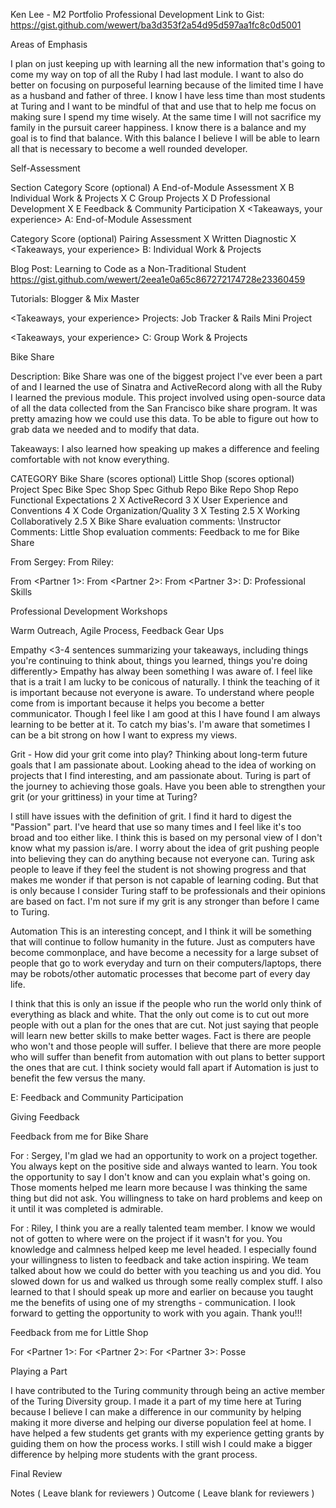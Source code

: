 Ken Lee - M2 Portfolio
Professional Development
Link to Gist: https://gist.github.com/wewert/ba3d353f2a54d95d597aa1fc8c0d5001

Areas of Emphasis

I plan on just keeping up with learning all the new information that's going to come my way on top of all the Ruby I had last module. I want to also do better on focusing on purposeful learning because of the limited time I have as a husband and father of three. I know I have less time than most students at Turing and I want to be mindful of that and use that to help me focus on making sure I spend my time wisely. At the same time I will not sacrifice my family in the pursuit career happiness. I know there is a balance and my goal is to find that balance. With this balance I believe I will be able to learn all that is necessary to become a well rounded developer.

Self-Assessment

Section	Category	Score (optional)
A	End-of-Module Assessment	X
B	Individual Work & Projects	X
C	Group Projects	X
D	Professional Development	X
E	Feedback & Community Participation	X
<Takeaways, your experience>
<Notes>
A: End-of-Module Assessment

Category	Score (optional)
Pairing Assessment	X
Written Diagnostic	X
<Takeaways, your experience>
<Notes>
B: Individual Work & Projects

Blog Post: Learning to Code as a Non-Traditional Student
https://gist.github.com/wewert/2eea1e0a65c867272174728e23360459

<Topic>
Tutorials: Blogger & Mix Master

<Takeaways, your experience>
Projects: Job Tracker & Rails Mini Project

<Takeaways, your experience>
C: Group Work & Projects

Bike Share

Description: Bike Share was one of the biggest project I've ever been a part of and I learned the use of Sinatra and ActiveRecord along with all the Ruby I learned the previous module. This project involved using open-source data of all the data collected from the San Francisco bike share program. It was pretty amazing how we could use this data. To be able to figure out how to grab data we needed and to modify that data.

Takeaways: I also learned how speaking up makes a difference and feeling comfortable with not know everything.

CATEGORY	Bike Share (scores optional)	Little Shop (scores optional)
Project Spec	Bike Spec	Shop Spec
Github Repo	Bike Repo	Shop Repo
Functional Expectations	2	X
ActiveRecord	3	X
User Experience and Conventions	4	X
Code Organization/Quality	3	X
Testing	2.5	X
Working Collaboratively	2.5	X
Bike Share evaluation comments: \Instructor Comments:
Little Shop evaluation comments: <Instructor Comments Here>
Feedback to me for Bike Share

From Sergey:
From Riley:

From <Partner 1>:
From <Partner 2>:
From <Partner 3>:
D: Professional Skills

<Intro>
Professional Development Workshops

Warm Outreach, Agile Process, Feedback
Gear Ups

Empathy <3-4 sentences summarizing your takeaways, including things you're continuing to think about, things you learned, things you're doing differently>
Empathy has alway been something I was aware of. I feel like that is a trait I am lucky to be conicous of naturally. I think the teaching of it is important because not everyone is aware. To understand where people come from is important because it helps you become a better communicator. Though I feel like I am good at this I have found I am always learning to be better at it. To catch my bias's. I'm aware that sometimes I can be a bit strong on how I want to express my views.

Grit - How did your grit come into play? Thinking about long-term future goals that I am passionate about. Looking ahead to the idea of working on projects that I find interesting, and am passionate about. Turing is part of the journey to achieving those goals. Have you been able to strengthen your grit (or your grittiness) in your time at Turing?

I still have issues with the definition of grit. I find it hard to digest the "Passion" part. I've heard that use so many times and I feel like it's too broad and too either like. I think this is based on my personal view of I don't know what my passion is/are. I worry about the idea of grit pushing people into believing they can do anything because not everyone can. Turing ask people to leave if they feel the student is not showing progress and that makes me wonder if that person is not capable of learning coding. But that is only because I consider Turing staff to be professionals and their opinions are based on fact. I'm not sure if my grit is any stronger than before I came to Turing.

Automation
This is an interesting concept, and I think it will be something that will continue to follow humanity in the future. Just as computers have become commonplace, and have become a necessity for a large subset of people that go to work everyday and turn on their computers/laptops, there may be robots/other automatic processes that become part of every day life.

I think that this is only an issue if the people who run the world only think of everything as black and white. That the only out come is to cut out more people with out a plan for the ones that are cut. Not just saying that people will learn new better skills to make better wages. Fact is there are people who won't and those people will suffer. I believe that there are more people who will suffer than benefit from automation with out plans to better support the ones that are cut. I think society would fall apart if Automation is just to benefit the few versus the many.

E: Feedback and Community Participation

Giving Feedback

Feedback from me for Bike Share

For <Sergey>: Sergey, I'm glad we had an opportunity to work on a project together. You always kept on the positive side and always wanted to learn. You took the opportunity to say I don't know and can you explain what's going on. Those moments helped me learn more because I was thinking the same thing but did not ask. You willingness to take on hard problems and keep on it until it was completed is admirable.  

For <Riley>: Riley, I think you are a really talented team member. I know we would not of gotten to where were on the project if it wasn't for you. You knowledge and calmness helped keep me level headed. I especially found your willingness to listen to feedback and take action inspiring. We team talked about how we could do better with you teaching us and you did. You slowed down for us and walked us through some really complex stuff. I also learned to that I should speak up more and earlier on because you taught me the benefits of using one of my strengths - communication. I look forward to getting the opportunity to work with you again. Thank you!!!

Feedback from me for Little Shop

For <Partner 1>:
For <Partner 2>:
For <Partner 3>:
Posse

Playing a Part

I have contributed to the Turing community through being an active member of the Turing Diversity group. I made it a part of my time here at Turing because I believe I can make a difference in our community by helping making it more diverse and helping our diverse population feel at home. I have helped a few students get grants with my experience getting grants by guiding them on how the process works. I still wish I could make a bigger difference by helping more students with the grant process.

Final Review

Notes ( Leave blank for reviewers )
Outcome ( Leave blank for reviewers )

